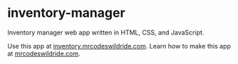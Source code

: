 # inventory-manager

Inventory manager web app written in HTML, CSS, and JavaScript.

Use this app at [inventory.mrcodeswildride.com](https://inventory.mrcodeswildride.com/).
Learn how to make this app at [mrcodeswildride.com](https://www.mrcodeswildride.com/).